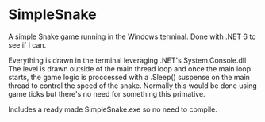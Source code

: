 # SimpleSnake

A simple Snake game running in the Windows terminal.
Done with .NET 6 to see if I can.

Everything is drawn in the terminal leveraging .NET's System.Console.dll
The level is drawn outside of the main thread loop and once the main loop starts, the game logic
is proccessed with a .Sleep() suspense on the main thread to control the speed of the snake. 
Normally this would be done using game ticks but there's no need for something this primative.

Includes a ready made SimpleSnake.exe so no need to compile. 